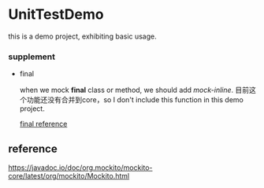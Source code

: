 # UnitTestDemo

this is a demo project, exhibiting basic usage.


### supplement
* final

    when we mock **final** class or method, we should add *mock-inline*.
    目前这个功能还没有合并到core，so I don't include this function in this demo project. 
    
    [final reference](https://javadoc.io/doc/org.mockito/mockito-core/latest/org/mockito/Mockito.html#Mocking_Final)
## reference
https://javadoc.io/doc/org.mockito/mockito-core/latest/org/mockito/Mockito.html

